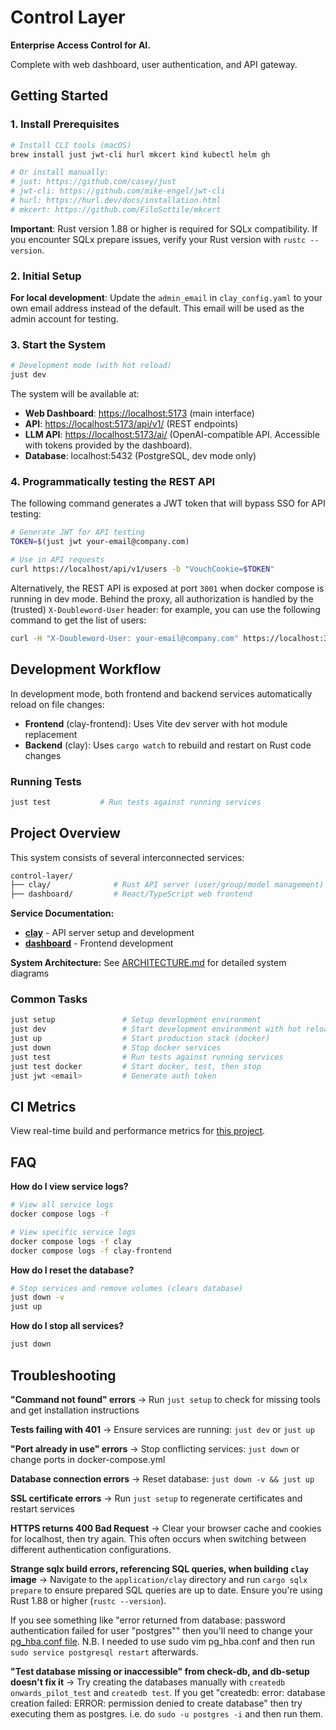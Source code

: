 # Control Layer

**Enterprise Access Control for AI.**

Complete with web dashboard, user authentication, and API gateway.

## Getting Started

### 1. Install Prerequisites

```bash
# Install CLI tools (macOS)
brew install just jwt-cli hurl mkcert kind kubectl helm gh

# Or install manually:
# just: https://github.com/casey/just
# jwt-cli: https://github.com/mike-engel/jwt-cli
# hurl: https://hurl.dev/docs/installation.html
# mkcert: https://github.com/FiloSottile/mkcert
```

**Important**: Rust version 1.88 or higher is required for SQLx compatibility. If you encounter SQLx prepare issues, verify your Rust version with `rustc --version`.

### 2. Initial Setup

**For local development**: Update the `admin_email` in `clay_config.yaml` to your own email address instead of the default. This email will be used as the admin account for testing.

### 3. Start the System

```bash
# Development mode (with hot reload)
just dev
```

The system will be available at:

- **Web Dashboard**: <https://localhost:5173> (main interface)
- **API**: <https://localhost:5173/api/v1/> (REST endpoints)
- **LLM API**: <https://localhost:5173/ai/> (OpenAI-compatible API. Accessible with tokens provided by the dashboard).
- **Database**: localhost:5432 (PostgreSQL, dev mode only)

### 4. Programmatically testing the REST API

The following command generates a JWT token that will bypass SSO for API testing:

```bash
# Generate JWT for API testing
TOKEN=$(just jwt your-email@company.com)

# Use in API requests
curl https://localhost/api/v1/users -b "VouchCookie=$TOKEN"
```

Alternatively, the REST API is exposed at port `3001` when docker compose is running in dev mode. Behind the proxy, all authorization is handled by the (trusted) `X-Doubleword-User` header: for example, you can use the following command to get the list of users:

```bash
curl -H "X-Doubleword-User: your-email@company.com" https://localhost:3001/api/v1/users
```

## Development Workflow

In development mode, both frontend and backend services automatically reload on file changes:

- **Frontend** (clay-frontend): Uses Vite dev server with hot module replacement
- **Backend** (clay): Uses `cargo watch` to rebuild and restart on Rust code changes

### Running Tests

```bash
just test           # Run tests against running services
```

## Project Overview

This system consists of several interconnected services:

```bash
control-layer/
├── clay/              # Rust API server (user/group/model management)
├── dashboard/         # React/TypeScript web frontend
```

**Service Documentation:**

- **[clay](application/clay/README.md)** - API server setup and development
- **[dashboard](application/dashboard/README.md)** - Frontend development

**System Architecture:** See [ARCHITECTURE.md](ARCHITECTURE.md) for detailed system diagrams

### Common Tasks

```bash
just setup               # Setup development environment
just dev                 # Start development environment with hot reload
just up                  # Start production stack (docker)
just down                # Stop docker services
just test                # Run tests against running services
just test docker         # Start docker, test, then stop
just jwt <email>         # Generate auth token
```

## CI Metrics

View real-time build and performance metrics for [this project](https://charts.somnial.co/doubleword-control-layer).

## FAQ

**How do I view service logs?**

```bash
# View all service logs
docker compose logs -f

# View specific service logs
docker compose logs -f clay
docker compose logs -f clay-frontend
```

**How do I reset the database?**

```bash
# Stop services and remove volumes (clears database)
just down -v
just up
```

**How do I stop all services?**

```bash
just down
```

## Troubleshooting

**"Command not found" errors**
→ Run `just setup` to check for missing tools and get installation instructions

**Tests failing with 401**
→ Ensure services are running: `just dev` or `just up`

**"Port already in use" errors**
→ Stop conflicting services: `just down` or change ports in docker-compose.yml

**Database connection errors**
→ Reset database: `just down -v && just up`

**SSL certificate errors**
→ Run `just setup` to regenerate certificates and restart services

**HTTPS returns 400 Bad Request**
→ Clear your browser cache and cookies for localhost, then try again. This often occurs when switching between different authentication configurations.

**Strange sqlx build errors, referencing SQL queries, when building `clay` image**
→ Navigate to the `application/clay` directory and run `cargo sqlx prepare` to
ensure prepared SQL queries are up to date. Ensure you're using Rust 1.88 or higher (`rustc --version`).

If you see something like "error returned from database: password authentication failed for user "postgres""
then you'll need to change your [pg_hba.conf file](https://stackoverflow.com/a/55039419).
N.B. I needed to use sudo vim pg_hba.conf and then run `sudo service postgresql restart` afterwards.

**"Test database missing or inaccessible" from check-db, and db-setup doesn't fix it**
→ Try creating the databases manually with `createdb onwards_pilot_test` and `createdb test`.
If you get "createdb: error: database creation failed: ERROR: permission denied to create database" then try executing them as postgres.
i.e. do `sudo -u postgres -i` and then run them.
